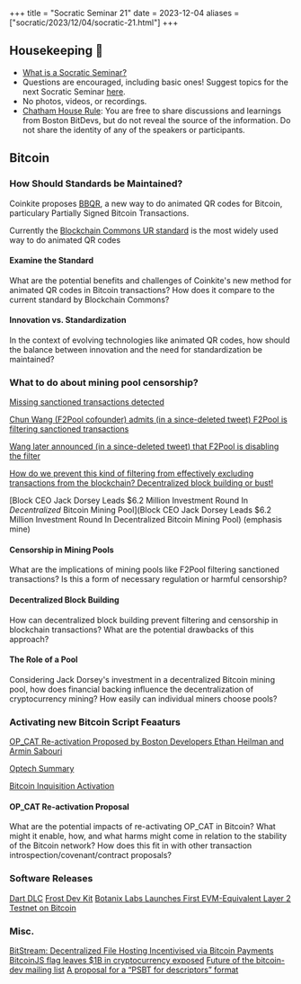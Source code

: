 +++
title = "Socratic Seminar 21"
date = 2023-12-04
aliases = ["socratic/2023/12/04/socratic-21.html"]
+++

## Housekeeping 🧹

- [What is a Socratic Seminar?](https://bitdevs.org/about#socratic-seminars)
- Questions are encouraged, including basic ones! Suggest topics for the next Socratic Seminar [here](https://github.com/0xBEEFCAF3/bostonbitdevs/issues/new).
- No photos, videos, or recordings.
- [Chatham House Rule](https://www.chathamhouse.org/about-us/chatham-house-rule): You are free to share discussions and learnings from Boston BitDevs, but do not reveal the source of the information. Do not share the identity of any of the speakers or participants.

## Bitcoin

### How Should Standards be Maintained?

Coinkite proposes [BBQR](https://bbqr.org), a new way to do animated QR codes for Bitcoin, particulary Partially Signed Bitcoin Transactions.

Currently the [Blockchain Commons UR standard](https://x.com/christophera/status/1646273024650539008?s=46&t=PtDQpC8qXN6eLrhVrXTVNA) is the most widely used way to do animated QR codes

#### Examine the Standard

What are the potential benefits and challenges of Coinkite's new method for animated QR codes in Bitcoin transactions? How does it compare to the current standard by Blockchain Commons?

#### Innovation vs. Standardization

In the context of evolving technologies like animated QR codes, how should the balance between innovation and the need for standardization be maintained?

### What to do about mining pool censorship?

[Missing sanctioned transactions detected](https://b10c.me/observations/08-missing-sanctioned-transactions/?t)

[Chun Wang (F2Pool cofounder) admits (in a since-deleted tweet) F2Pool is filtering sanctioned transactions](
https://twitter.com/OrangeSurfBTC/status/1727228792056471669)

[Wang later announced (in a since-deleted tweet) that F2Pool is disabling the filter](https://twitter.com/ChrisBlec/status/1727380505635795370)

[How do we prevent this kind of filtering from effectively excluding transactions from the blockchain? Decentralized block building or bust!](https://twitter.com/lightcoin/status/1728110191907074514)


[Block CEO Jack Dorsey Leads $6.2 Million Investment Round In *Decentralized* Bitcoin Mining Pool](Block CEO Jack Dorsey Leads $6.2 Million Investment Round In Decentralized Bitcoin Mining Pool) (emphasis mine)


#### Censorship in Mining Pools

What are the implications of mining pools like F2Pool filtering sanctioned transactions? Is this a form of necessary regulation or harmful censorship?

#### Decentralized Block Building

How can decentralized block building prevent filtering and censorship in blockchain transactions? What are the potential drawbacks of this approach?


#### The Role of a Pool

Considering Jack Dorsey's investment in a decentralized Bitcoin mining pool, how does financial backing influence the decentralization of cryptocurrency mining? How easily can individual miners choose pools?

### Activating new Bitcoin Script Feaaturs

[OP_CAT Re-activation Proposed by Boston Developers Ethan Heilman and Armin Sabouri](https://github.com/EthanHeilman/op_cat_draft/blob/main/cat.mediawiki)

[Optech Summary](https://bitcoinops.org/en/newsletters/2023/10/25/)

[Bitcoin Inquisition Activation](https://github.com/bitcoin-inquisition/bitcoin/pull/39#pullrequestreview-1746365548)


#### OP_CAT Re-activation Proposal

What are the potential impacts of re-activating OP_CAT in Bitcoin? What might it enable, how, and what harms might come in relation to the stability of the Bitcoin network? How does this fit in with other transaction introspection/covenant/contract proposals?

### Software Releases

[Dart DLC](https://github.com/Horus-Org/dart-dlc)
[Frost Dev Kit](https://github.com/FrostDevKit)
[Botanix Labs Launches First EVM-Equivalent Layer 2 Testnet on Bitcoin](https://bitcoinmagazine.com/technical/botanix-labs-launches-first-evm-equivalent-layer-2-testnet-on-bitcoin)


### Misc.
[BitStream: Decentralized File Hosting Incentivised via Bitcoin Payments](https://robinlinus.com/bitstream.pdf)
[BitcoinJS flag leaves $1B in cryptocurrency exposed](https://twitter.com/bax1337/status/1724534339206033532)
[Future of the bitcoin-dev mailing list](https://lists.linuxfoundation.org/pipermail/bitcoin-dev/2023-November/022134.html)
[A proposal for a “PSBT for descriptors” format](https://lists.linuxfoundation.org/pipermail/bitcoin-dev/2023-November/022184.html)
